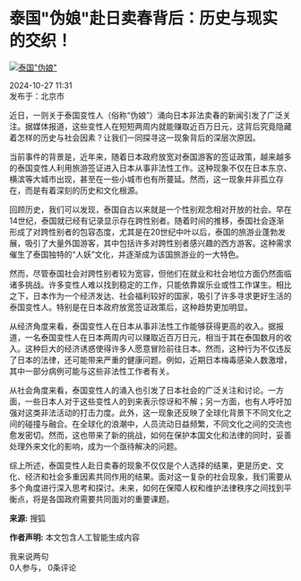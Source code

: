 # 泰国"伪娘"赴日卖春背后：历史与现实的交织！

[![泰国"伪娘"](https://cdn-ali.onemob.mobi/img/pys200X200_2.png)](https://www.pys5.com?cp=sohu)

2024-10-27 11:31  
发布于：北京市  

近日，一则关于泰国变性人（俗称“伪娘”）涌向日本非法卖春的新闻引发了广泛关注。据媒体报道，这些变性人在短短两周内就能赚取近百万日元，这背后究竟隐藏着怎样的历史与社会因素？让我们一同探寻这一现象背后的深层次原因。

当前事件的背景是，近年来，随着日本政府放宽对泰国游客的签证政策，越来越多的泰国变性人利用旅游签证进入日本从事非法性工作。这种现象不仅在日本东京、横滨等大城市出现，甚至在一些小城市也有所蔓延。然而，这一现象并非孤立存在，而是有着深刻的历史和文化根源。

回顾历史，我们可以发现，泰国自古以来就是一个性别观念相对开放的社会。早在14世纪，泰国就已经有记录显示存在跨性别者。随着时间的推移，泰国社会逐渐形成了对跨性别者的包容态度，尤其是在20世纪中叶以后，泰国的旅游业蓬勃发展，吸引了大量外国游客，其中包括许多对跨性别者感兴趣的西方游客。这种需求催生了泰国独特的“人妖”文化，并逐渐成为该国旅游业的一大特色。

然而，尽管泰国社会对跨性别者较为宽容，但他们在就业和社会地位方面仍然面临诸多挑战。许多变性人难以找到稳定的工作，只能依靠娱乐业或性工作谋生。相比之下，日本作为一个经济发达、社会福利较好的国家，吸引了许多寻求更好生活的泰国变性人。特别是在日本政府放宽签证政策后，这种趋势更加明显。

从经济角度来看，泰国变性人在日本从事非法性工作能够获得更高的收入。据报道，一名泰国变性人在日本两周内可以赚取近百万日元，相当于其在泰国数月的收入。这种巨大的经济诱惑使得许多人愿意冒险前往日本。然而，这种行为不仅违反了日本的法律，还可能带来严重的健康问题。例如，近期日本梅毒感染人数激增，其中一部分病例可能与这些非法性工作者有关。

从社会角度来看，泰国变性人的涌入也引发了日本社会的广泛关注和讨论。一方面，一些日本人对于这些变性人的到来表示惊讶和不解；另一方面，也有人呼吁加强对这类非法活动的打击力度。此外，这一现象还反映了全球化背景下不同文化之间的碰撞与融合。在全球化的浪潮中，人员流动日益频繁，不同文化之间的交流也愈发密切。然而，这也带来了新的挑战，如何在保护本国文化和法律的同时，妥善处理外来文化的影响，成为一个亟待解决的问题。

综上所述，泰国变性人赴日卖春的现象不仅仅是个人选择的结果，更是历史、文化、经济和社会多重因素共同作用的结果。面对这一复杂的社会现象，我们需要从多个角度进行深入思考和探讨。未来，如何在保障人权和维护法律秩序之间找到平衡点，将是各国政府需要共同面对的重要课题。

**来源:** 搜狐

**作者声明:** 本文包含人工智能生成内容

我来说两句  
0人参与， 0条评论